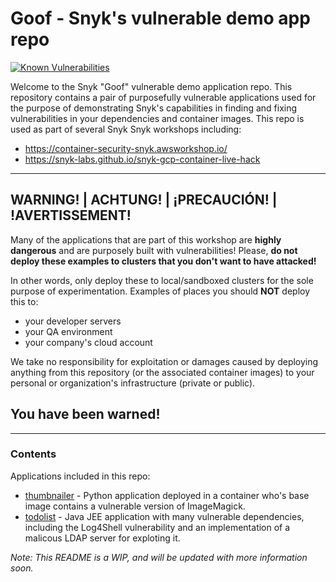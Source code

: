 # Goof - Snyk's vulnerable demo app repo
[![Known Vulnerabilities](https://snyk.io/test/github/snyk/goof/badge.svg?style=flat-square)](https://snyk.io/test/github/snyk/goof)

Welcome to the Snyk "Goof" vulnerable demo application repo.
This repository contains a pair of purposefully vulnerable applications used for the purpose of demonstrating Snyk's capabilities in finding and fixing vulnerabilities in your dependencies and container images.
This repo is used as part of several Snyk Snyk workshops including:
* https://container-security-snyk.awsworkshop.io/
* https://snyk-labs.github.io/snyk-gcp-container-live-hack

---
## WARNING! | ACHTUNG! | ¡PRECAUCIÓN! | !AVERTISSEMENT!
Many of the applications that are part of this workshop are **highly dangerous**
and are purposely built with vulnerabilities! Please, **do not deploy these examples to
clusters that you don't want to have attacked!**

In other words, only deploy these to local/sandboxed clusters for the sole purpose of experimentation.
Examples of places you should **NOT** deploy this to:
* your developer servers
* your QA environment
* your company's cloud account

We take no responsibility for exploitation or damages caused by deploying anything from this
repository (or the associated container images) to your personal or organization's infrastructure (private or public).

## You have been warned!

---

### Contents
Applications included in this repo:
* [thumbnailer](thumbnailer) - Python application deployed in a container who's base image contains a vulnerable version of ImageMagick.
* [todolist](todolist) - Java JEE application with many vulnerable dependencies, including the Log4Shell vulnerability and an implementation of a malicous LDAP server for exploting it.

_Note: This README is a WIP, and will be updated with more information soon._


